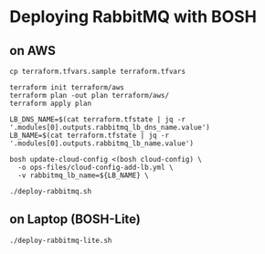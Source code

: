 # Deploying RabbitMQ with BOSH


## on AWS

```
cp terraform.tfvars.sample terraform.tfvars
```

```
terraform init terraform/aws
terraform plan -out plan terraform/aws/
terraform apply plan
```

```
LB_DNS_NAME=$(cat terraform.tfstate | jq -r '.modules[0].outputs.rabbitmq_lb_dns_name.value')
LB_NAME=$(cat terraform.tfstate | jq -r '.modules[0].outputs.rabbitmq_lb_name.value')
```


```
bosh update-cloud-config <(bosh cloud-config) \
  -o ops-files/cloud-config-add-lb.yml \
  -v rabbitmq_lb_name=${LB_NAME} \
```

```
./deploy-rabbitmq.sh
```

## on Laptop (BOSH-Lite)

```
./deploy-rabbitmq-lite.sh
```